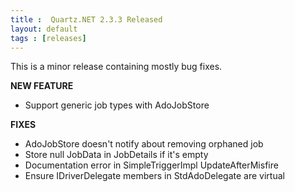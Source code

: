 ```yaml
---
title :  Quartz.NET 2.3.3 Released
layout: default
tags : [releases]
---
```


This is a minor release containing mostly bug fixes. 

__NEW FEATURE__

* Support generic job types with AdoJobStore

__FIXES__

* AdoJobStore doesn't notify about removing orphaned job
* Store null JobData in JobDetails if it's empty
* Documentation error in SimpleTriggerImpl UpdateAfterMisfire
* Ensure IDriverDelegate members in StdAdoDelegate are virtual

<Download />
